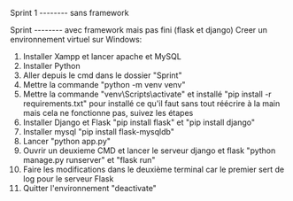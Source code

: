 Sprint 1 -------- sans framework

Sprint -------- avec framework mais pas fini (flask et django)
Creer un environnement virtuel sur Windows:
1. Installer Xampp et lancer apache et MySQL
2. Installer Python
3. Aller depuis le cmd dans le dossier "Sprint"   
4. Mettre la commande "python -m venv venv"
5. Mettre la commande "venv\Scripts\activate" et installé "pip install -r requirements.txt" pour installé ce qu'il faut sans tout réécrire à la main mais cela ne fonctionne pas, suivez les étapes
6. Installer Django et Flask "pip install flask" et "pip install django"
7. Installer mysql "pip install flask-mysqldb"
8. Lancer "python app.py"
9. Ouvrir un deuxieme CMD et lancer le serveur django et flask "python manage.py runserver" et "flask run"
10. Faire les modifications dans le deuxième terminal car le premier sert de log pour le serveur Flask
11. Quitter l'environnement "deactivate"
